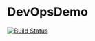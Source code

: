 # DevOpsDemo

[![Build Status](http://3.7.62.110:8080/buildStatus/icon?job=DevOpsAB)](http://3.7.62.110:8080/job/DevOpsAB/)
